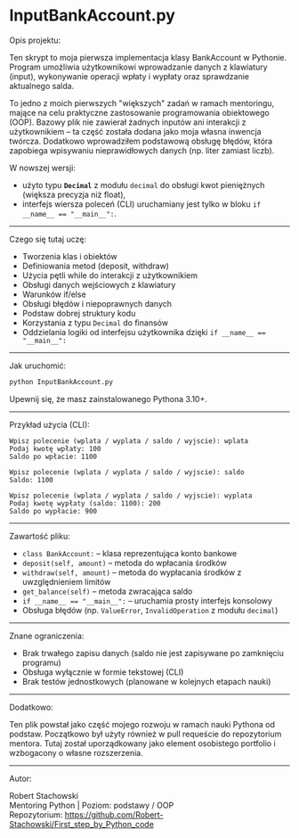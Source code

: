 # InputBankAccount.py

Opis projektu:  

Ten skrypt to moja pierwsza implementacja klasy BankAccount w Pythonie. Program umożliwia użytkownikowi wprowadzanie danych z klawiatury (input), wykonywanie operacji wpłaty i wypłaty oraz sprawdzanie aktualnego salda.

To jedno z moich pierwszych "większych" zadań w ramach mentoringu, mające na celu praktyczne zastosowanie programowania obiektowego (OOP). Bazowy plik nie zawierał żadnych inputów ani interakcji z użytkownikiem – ta część została dodana jako moja własna inwencja twórcza. Dodatkowo wprowadziłem podstawową obsługę błędów, która zapobiega wpisywaniu nieprawidłowych danych (np. liter zamiast liczb).

W nowszej wersji:
- użyto typu **`Decimal`** z modułu `decimal` do obsługi kwot pieniężnych (większa precyzja niż float),
- interfejs wiersza poleceń (CLI) uruchamiany jest tylko w bloku `if __name__ == "__main__":`.

---

Czego się tutaj uczę:

- Tworzenia klas i obiektów
- Definiowania metod (deposit, withdraw)
- Użycia pętli while do interakcji z użytkownikiem
- Obsługi danych wejściowych z klawiatury
- Warunków if/else
- Obsługi błędów i niepoprawnych danych
- Podstaw dobrej struktury kodu
- Korzystania z typu `Decimal` do finansów
- Oddzielania logiki od interfejsu użytkownika dzięki `if __name__ == "__main__":`

---

Jak uruchomić:

```bash
python InputBankAccount.py
```

Upewnij się, że masz zainstalowanego Pythona 3.10+.

---

Przykład użycia (CLI):

```text
Wpisz polecenie (wplata / wyplata / saldo / wyjscie): wplata
Podaj kwotę wpłaty: 100
Saldo po wpłacie: 1100

Wpisz polecenie (wplata / wyplata / saldo / wyjscie): saldo
Saldo: 1100

Wpisz polecenie (wplata / wyplata / saldo / wyjscie): wyplata
Podaj kwotę wypłaty (saldo: 1100): 200
Saldo po wypłacie: 900
```

---

Zawartość pliku:

- `class BankAccount:` – klasa reprezentująca konto bankowe
- `deposit(self, amount)` – metoda do wpłacania środków
- `withdraw(self, amount)` – metoda do wypłacania środków z uwzględnieniem limitów
- `get_balance(self)` – metoda zwracająca saldo
- `if __name__ == "__main__":` – uruchamia prosty interfejs konsolowy
- Obsługa błędów (np. `ValueError`, `InvalidOperation` z modułu `decimal`)

---

Znane ograniczenia:

- Brak trwałego zapisu danych (saldo nie jest zapisywane po zamknięciu programu)
- Obsługa wyłącznie w formie tekstowej (CLI)
- Brak testów jednostkowych (planowane w kolejnych etapach nauki)

---

Dodatkowo:

Ten plik powstał jako część mojego rozwoju w ramach nauki Pythona od podstaw. Początkowo był użyty również w pull requeście do repozytorium mentora. Tutaj został uporządkowany jako element osobistego portfolio i wzbogacony o własne rozszerzenia.

---

Autor:

Robert Stachowski  
Mentoring Python | Poziom: podstawy / OOP  
Repozytorium: https://github.com/Robert-Stachowski/First_step_by_Python_code
